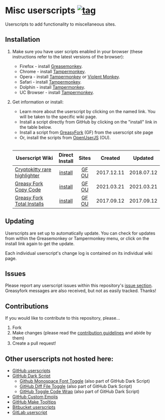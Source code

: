 # Misc userscripts [![tag](https://img.shields.io/github/tag/Mottie/Misc-userscripts.svg)](https://github.com/Mottie/Misc-userscripts/tags)

Userscripts to add functionality to miscellaneous sites.

## Installation

1. Make sure you have user scripts enabled in your browser (these instructions refer to the latest versions of the browser):

	* Firefox - install [Greasemonkey](https://addons.mozilla.org/en-US/firefox/addon/greasemonkey/).
	* Chrome - install [Tampermonkey](https://tampermonkey.net/?ext=dhdg&browser=chrome).
	* Opera - install [Tampermonkey](https://tampermonkey.net/?ext=dhdg&browser=opera) or [Violent Monkey](https://addons.opera.com/en/extensions/details/violent-monkey/).
	* Safari - install [Tampermonkey](https://tampermonkey.net/?ext=dhdg&browser=safari).
	* Dolphin - install [Tampermonkey](https://tampermonkey.net/?ext=dhdg&browser=dolphin).
	* UC Browser - install [Tampermonkey](https://tampermonkey.net/?ext=dhdg&browser=ucweb).

2. Get information or install:
	* Learn more about the userscript by clicking on the named link. You will be taken to the specific wiki page.
	* Install a script directly from GitHub by clicking on the "install" link in the table below.
	* Install a script from [GreasyFork](https://greasyfork.org/en/users/24847-mottie) (GF) from the userscript site page
	* Or, install the scripts from [OpenUserJS](https://openuserjs.org/users/Mottie/scripts) (OU).<br><br>

	| Userscript Wiki                           | Direct<br>Install   | Sites                       | Created    | Updated    |
	|-------------------------------------------|:-------------------:|:---------------------------:|:----------:|:----------:|
	| [Cryptokitty rare highlighter][gfti-wiki] | [install][ckrh-raw] | [GF][ckrh-gf] [OU][ckrh-ou] | 2017.12.11 | 2018.07.12 |
	| [Greasy Fork Copy Code][gfcc-wiki]        | [install][gfcc-raw] | [GF][gfcc-gf] [OU][gfcc-ou] | 2021.03.21 | 2021.03.21 |
	| [Greasy Fork Total Installs][gfti-wiki]   | [install][gfti-raw] | [GF][gfti-gf] [OU][gfti-ou] | 2017.09.12 | 2017.09.12 |


[ckrh-wiki]: https://github.com/Mottie/Misc-userscripts/wiki/Cryptokitty-Rare-Highlighter
[gfti-wiki]: https://github.com/Mottie/Misc-userscripts/wiki/Greasy-Fork-Total-Installs
[gfcc-wiki]: https://github.com/Mottie/Misc-userscripts/wiki/Greasy-Fork-Copy-Code

[ckrh-raw]: https://raw.githubusercontent.com/Mottie/Misc-userscripts/master/cryptokitty-rare-highlighter.user.js
[gfcc-raw]: https://raw.githubusercontent.com/Mottie/Misc-userscripts/master/greasy-fork-copy-code.user.js
[gfti-raw]: https://raw.githubusercontent.com/Mottie/Misc-userscripts/master/greasy-fork-total-installs.user.js

[ckrh-gf]: https://greasyfork.org/en/scripts/36269-cryptokitty-rare-highlighter
[gfcc-gf]:https://greasyfork.org/en/scripts/423726-greasyfork-copy-code-snippet
[gfti-gf]: https://greasyfork.org/en/scripts/33064-greasy-fork-total-installs

[ckrh-ou]: https://openuserjs.org/scripts/Mottie/Cryptokitty_rare_highlighter
[gfcc-ou]: https://openuserjs.org/scripts/Mottie/GreasyFork_Copy_Code_Snippet
[gfti-ou]: https://openuserjs.org/scripts/Mottie/Greasy_Fork_Total_Installs

## Updating

Userscripts are set up to automatically update. You can check for updates from within the Greasemonkey or Tampermonkey menu, or click on the install link again to get the update.

Each individual userscript's change log is contained on its individual wiki page.

## Issues

Please report any userscript issues within this repository's [issue section](https://github.com/Mottie/Misc-userscripts/issues). Greasyfork messages are also received, but not as easily tracked. Thanks!

## Contributions

If you would like to contribute to this repository, please...

1. Fork
2. Make changes (please read the [contribution guidelines](./CONTRIBUTING.md) and abide by them)
3. Create a pull request!

## Other userscripts not hosted here:

* [GitHub userscripts](https://github.com/Mottie/GitHub-userscripts)
* [GitHub Dark Script](https://github.com/StylishThemes/GitHub-Dark-Script)
	* [Github Monospace Font Toggle](https://greasyfork.org/en/scripts/18787-github-monospace-font-toggle) (also part of GitHub Dark Script)
	* [GitHub Diff File Toggle](https://greasyfork.org/en/scripts/18788-github-diff-file-toggle) (also part of GitHub Dark Script)
	* [GitHub Toggle Code Wrap](https://greasyfork.org/en/scripts/18789-github-toggle-code-wrap) (also part of GitHub Dark Script)
* [GitHub Custom Emojis](https://github.com/StylishThemes/GitHub-Custom-Emojis)
* [GitHub Make Tooltips](https://greasyfork.org/en/scripts/22194)
* [Bitbucket userscripts](https://bitbucket.org/mottie/bitbucket-userscripts)
* [GitLab userscript](https://gitlab.com/Mottie/GitLab-userscripts)
